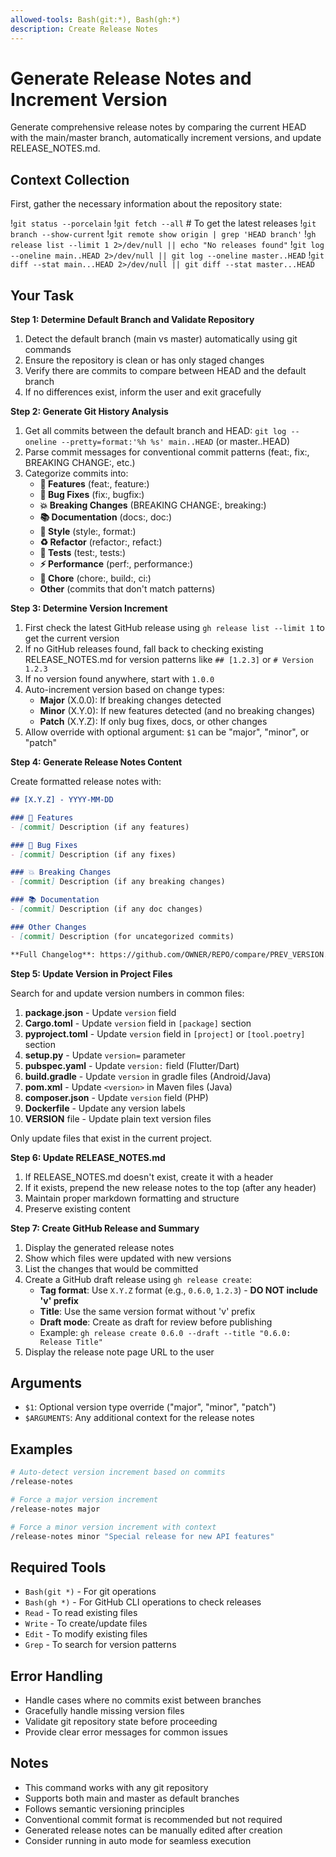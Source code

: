 ```yaml
---
allowed-tools: Bash(git:*), Bash(gh:*)
description: Create Release Notes
---
```


# Generate Release Notes and Increment Version

Generate comprehensive release notes by comparing the current HEAD with the main/master branch, automatically increment versions, and update RELEASE_NOTES.md.

## Context Collection

First, gather the necessary information about the repository state:

!`git status --porcelain`
!`git fetch --all` # To get the latest releases
!`git branch --show-current`
!`git remote show origin | grep 'HEAD branch'`
!`gh release list --limit 1 2>/dev/null || echo "No releases found"`
!`git log --oneline main..HEAD 2>/dev/null || git log --oneline master..HEAD`
!`git diff --stat main...HEAD 2>/dev/null || git diff --stat master...HEAD`

## Your Task

**Step 1: Determine Default Branch and Validate Repository**

1. Detect the default branch (main vs master) automatically using git commands
2. Ensure the repository is clean or has only staged changes
3. Verify there are commits to compare between HEAD and the default branch
4. If no differences exist, inform the user and exit gracefully

**Step 2: Generate Git History Analysis**

1. Get all commits between the default branch and HEAD: `git log --oneline --pretty=format:'%h %s' main..HEAD` (or master..HEAD)
2. Parse commit messages for conventional commit patterns (feat:, fix:, BREAKING CHANGE:, etc.)
3. Categorize commits into:
   - **🚀 Features** (feat:, feature:)
   - **🐛 Bug Fixes** (fix:, bugfix:)
   - **💥 Breaking Changes** (BREAKING CHANGE:, breaking:)
   - **📚 Documentation** (docs:, doc:)
   - **🎨 Style** (style:, format:)
   - **♻️  Refactor** (refactor:, refact:)
   - **🧪 Tests** (test:, tests:)
   - **⚡ Performance** (perf:, performance:)
   - **🔧 Chore** (chore:, build:, ci:)
   - **Other** (commits that don't match patterns)

**Step 3: Determine Version Increment**

1. First check the latest GitHub release using `gh release list --limit 1` to get the current version
2. If no GitHub releases found, fall back to checking existing RELEASE_NOTES.md for version patterns like `## [1.2.3]` or `# Version 1.2.3`
3. If no version found anywhere, start with `1.0.0`
4. Auto-increment version based on change types:
   - **Major** (X.0.0): If breaking changes detected
   - **Minor** (X.Y.0): If new features detected (and no breaking changes)
   - **Patch** (X.Y.Z): If only bug fixes, docs, or other changes
5. Allow override with optional argument: `$1` can be "major", "minor", or "patch"

**Step 4: Generate Release Notes Content**

Create formatted release notes with:

```markdown
## [X.Y.Z] - YYYY-MM-DD

### 🚀 Features
- [commit] Description (if any features)

### 🐛 Bug Fixes
- [commit] Description (if any fixes)

### 💥 Breaking Changes
- [commit] Description (if any breaking changes)

### 📚 Documentation
- [commit] Description (if any doc changes)

### Other Changes
- [commit] Description (for uncategorized commits)

**Full Changelog**: https://github.com/OWNER/REPO/compare/PREV_VERSION...NEW_VERSION
```

**Step 5: Update Version in Project Files**

Search for and update version numbers in common files:

1. **package.json** - Update `version` field
2. **Cargo.toml** - Update `version` field in `[package]` section
3. **pyproject.toml** - Update `version` field in `[project]` or `[tool.poetry]` section
4. **setup.py** - Update `version=` parameter
5. **pubspec.yaml** - Update `version:` field (Flutter/Dart)
6. **build.gradle** - Update `version` in gradle files (Android/Java)
7. **pom.xml** - Update `<version>` in Maven files (Java)
8. **composer.json** - Update `version` field (PHP)
9. **Dockerfile** - Update any version labels
10. **VERSION** file - Update plain text version files

Only update files that exist in the current project.

**Step 6: Update RELEASE_NOTES.md**

1. If RELEASE_NOTES.md doesn't exist, create it with a header
2. If it exists, prepend the new release notes to the top (after any header)
3. Maintain proper markdown formatting and structure
4. Preserve existing content

**Step 7: Create GitHub Release and Summary**

1. Display the generated release notes
2. Show which files were updated with new versions
3. List the changes that would be committed
4. Create a GitHub draft release using `gh release create`:
   - **Tag format**: Use `X.Y.Z` format (e.g., `0.6.0`, `1.2.3`) - **DO NOT include 'v' prefix**
   - **Title**: Use the same version format without 'v' prefix
   - **Draft mode**: Create as draft for review before publishing
   - Example: `gh release create 0.6.0 --draft --title "0.6.0: Release Title"`
5. Display the release note page URL to the user

## Arguments

- `$1`: Optional version type override ("major", "minor", "patch")
- `$ARGUMENTS`: Any additional context for the release notes

## Examples

```bash
# Auto-detect version increment based on commits
/release-notes

# Force a major version increment
/release-notes major

# Force a minor version increment with context
/release-notes minor "Special release for new API features"
```

## Required Tools

- `Bash(git *)` - For git operations
- `Bash(gh *)` - For GitHub CLI operations to check releases
- `Read` - To read existing files
- `Write` - To create/update files
- `Edit` - To modify existing files
- `Grep` - To search for version patterns

## Error Handling

- Handle cases where no commits exist between branches
- Gracefully handle missing version files
- Validate git repository state before proceeding
- Provide clear error messages for common issues

## Notes

- This command works with any git repository
- Supports both main and master as default branches
- Follows semantic versioning principles
- Conventional commit format is recommended but not required
- Generated release notes can be manually edited after creation
- Consider running in auto mode for seamless execution
